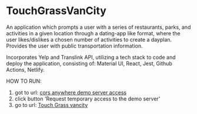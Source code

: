 # TouchGrassVanCity

An application which prompts a user with a series of restaurants, parks, and activities in a given location through a dating-app like format, where the user likes/dislikes a chosen number of activities to create a dayplan. Provides the user with public transportation information. 

Incorporates Yelp and Translink API, utilizing a tech stack to code and deploy the application, consisting of: Material UI, React, Jest, Github Actions, Netlify.

HOW TO RUN:

1) got to url: [cors anywhere demo server access](https://cors-anywhere.herokuapp.com)
2) click button 'Request temporary access to the demo server'
4) go to url: [Touch Grass vancity](https://main--touchgrassvancity.netlify.app/)
